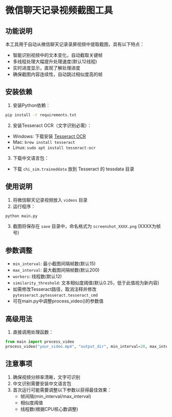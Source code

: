 # 微信聊天记录视频截图工具

## 功能说明
本工具用于自动从微信聊天记录录屏视频中提取截图，具有以下特点：
- 智能识别视频中的文本变化，自动截取关键帧
- 多线程处理大幅提升处理速度(默认12线程)
- 实时进度显示，直观了解处理进度
- 确保截图内容连续性，自动跳过相似度高的帧

## 安装依赖
1. 安装Python依赖：
```bash
pip install -r requirements.txt
```

2. 安装Tesseract OCR（文字识别必需）：
- Windows: 下载安装 [Tesseract OCR](https://github.com/UB-Mannheim/tesseract/wiki)
- Mac: `brew install tesseract`
- Linux: `sudo apt install tesseract-ocr`

3. 下载中文语言包：
- 下载 `chi_sim.traineddata` 放到 Tesseract 的 tessdata 目录

## 使用说明
1. 将微信聊天记录视频放入 `videos` 目录
2. 运行程序：
```bash
python main.py
```
3. 截图将保存在 `save` 目录中，命名格式为 `screenshot_XXXX.png` (XXXX为帧号)

## 参数调整
- `min_interval`: 最小截图间隔帧数(默认15)
- `max_interval`: 最大截图间隔帧数(默认200)
- `workers`: 线程数(默认12)
- `similarity_threshold`: 文本相似度阈值(默认0.25，低于此值视为新内容)
- 如需修改Tesseract路径，取消注释并修改 `pytesseract.pytesseract.tesseract_cmd`
- 可在main.py中调整process_video()的参数值

## 高级用法
1. 直接调用处理函数：
```python
from main import process_video
process_video("your_video.mp4", "output_dir", min_interval=20, max_interval=150, workers=8)
```

## 注意事项
1. 确保视频分辨率清晰，文字可识别
2. 中文识别需要安装中文语言包
3. 首次运行可能需要调整以下参数以获得最佳效果：
   - 帧间隔(min_interval/max_interval)
   - 相似度阈值
   - 线程数(根据CPU核心数调整)
